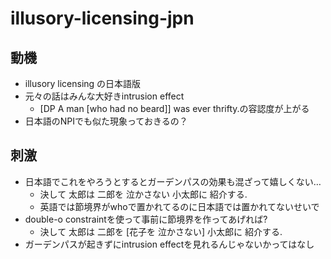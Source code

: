# illusory-licensing-jpn

## 動機

* illusory licensing の日本語版
* 元々の話はみんな大好きintrusion effect
    * [DP A man [who had no beard]] was ever thrifty.の容認度が上がる
* 日本語のNPIでも似た現象っておきるの？

## 刺激

* 日本語でこれをやろうとするとガーデンパスの効果も混ざって嬉しくない…
    * 決して 太郎は 二郎を 泣かさない 小太郎に 紹介する.
    * 英語では節境界がwhoで置かれてるのに日本語では置かれてないせいで
* double-o constraintを使って事前に節境界を作ってあげれば?
    * 決して 太郎は 二郎を [花子を 泣かさない] 小太郎に 紹介する.
* ガーデンパスが起きずにintrusion effectを見れるんじゃないかってはなし
